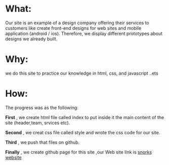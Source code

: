 
# What:
Our site is an example of a design company offering their services to customers like
create front-end designs for
web sites and mobile application (android / ios).
Therefore, we display different prototypes about designs we already built.

# Why:
we do this site to practice our knowledge in html,
 css, and javascript ..ets

# How:
The progress was  as the following:

**First** , we create html file called index to put
inside it the main content of the site (header,team, srvices etc).


**Second** , we creat css file called style and wrote
the css code for our site.

**Third** , we push that files on github.

**Finally** , we create github page for this site
,our Web site link is [snorks website](https://snocks.github.io/OurWebsite/)
